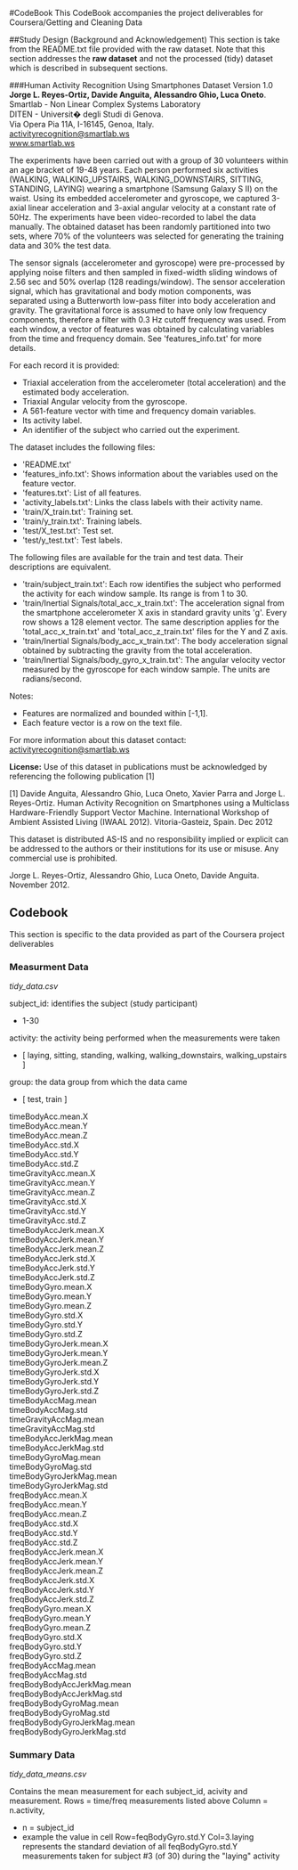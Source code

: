 #CodeBook
This CodeBook accompanies the project deliverables for Coursera/Getting and Cleaning Data

##Study Design (Background and Acknowledgement)
This section is take from the README.txt file provided with the raw dataset.
Note that this section addresses the **raw dataset** and not the processed (tidy) dataset which is described in subsequent sections.

###Human Activity Recognition Using Smartphones Dataset
Version 1.0  
**Jorge L. Reyes-Ortiz, Davide Anguita, Alessandro Ghio, Luca Oneto**.  
Smartlab - Non Linear Complex Systems Laboratory  
DITEN - Universit� degli Studi di Genova.  
Via Opera Pia 11A, I-16145, Genoa, Italy.  
activityrecognition@smartlab.ws  
www.smartlab.ws  
 
The experiments have been carried out with a group of 30 volunteers within an age bracket of 19-48 years. Each person performed six activities (WALKING, WALKING_UPSTAIRS, WALKING_DOWNSTAIRS, SITTING, STANDING, LAYING) wearing a smartphone (Samsung Galaxy S II) on the waist. Using its embedded accelerometer and gyroscope, we captured 3-axial linear acceleration and 3-axial angular velocity at a constant rate of 50Hz. The experiments have been video-recorded to label the data manually. The obtained dataset has been randomly partitioned into two sets, where 70% of the volunteers was selected for generating the training data and 30% the test data. 

The sensor signals (accelerometer and gyroscope) were pre-processed by applying noise filters and then sampled in fixed-width sliding windows of 2.56 sec and 50% overlap (128 readings/window). The sensor acceleration signal, which has gravitational and body motion components, was separated using a Butterworth low-pass filter into body acceleration and gravity. The gravitational force is assumed to have only low frequency components, therefore a filter with 0.3 Hz cutoff frequency was used. From each window, a vector of features was obtained by calculating variables from the time and frequency domain. See 'features_info.txt' for more details. 

For each record it is provided:

- Triaxial acceleration from the accelerometer (total acceleration) and the estimated body acceleration.
- Triaxial Angular velocity from the gyroscope. 
- A 561-feature vector with time and frequency domain variables. 
- Its activity label. 
- An identifier of the subject who carried out the experiment.

The dataset includes the following files:

- 'README.txt'
- 'features_info.txt': Shows information about the variables used on the feature vector.
- 'features.txt': List of all features.
- 'activity_labels.txt': Links the class labels with their activity name.
- 'train/X_train.txt': Training set.
- 'train/y_train.txt': Training labels.
- 'test/X_test.txt': Test set.
- 'test/y_test.txt': Test labels.

The following files are available for the train and test data. Their descriptions are equivalent. 

- 'train/subject_train.txt': Each row identifies the subject who performed the activity for each window sample. Its range is from 1 to 30. 
- 'train/Inertial Signals/total_acc_x_train.txt': The acceleration signal from the smartphone accelerometer X axis in standard gravity units 'g'. Every row shows a 128 element vector. The same description applies for the 'total_acc_x_train.txt' and 'total_acc_z_train.txt' files for the Y and Z axis. 
- 'train/Inertial Signals/body_acc_x_train.txt': The body acceleration signal obtained by subtracting the gravity from the total acceleration. 
- 'train/Inertial Signals/body_gyro_x_train.txt': The angular velocity vector measured by the gyroscope for each window sample. The units are radians/second. 

Notes: 
- Features are normalized and bounded within [-1,1].
- Each feature vector is a row on the text file.

For more information about this dataset contact: activityrecognition@smartlab.ws

**License:**
Use of this dataset in publications must be acknowledged by referencing the following publication [1]   

[1] Davide Anguita, Alessandro Ghio, Luca Oneto, Xavier Parra and Jorge L. Reyes-Ortiz. Human Activity Recognition on Smartphones using a Multiclass Hardware-Friendly Support Vector Machine. International Workshop of Ambient Assisted Living (IWAAL 2012). Vitoria-Gasteiz, Spain. Dec 2012  

This dataset is distributed AS-IS and no responsibility implied or explicit can be addressed to the authors or their institutions for its use or misuse. Any commercial use is prohibited.  

Jorge L. Reyes-Ortiz, Alessandro Ghio, Luca Oneto, Davide Anguita. November 2012.  

## Codebook
This section is specific to the data provided as part of the Coursera project deliverables

### Measurment Data
*tidy_data.csv*

subject_id:  identifies the subject (study participant)  
+ 1-30  
	
activity:  the activity being performed when the measurements were taken  
+ [ laying, sitting, standing, walking, walking_downstairs, walking_upstairs ]  
	
group: the data group from which the data came  
+ [ test, train ]  
	
timeBodyAcc.mean.X   
timeBodyAcc.mean.Y  
timeBodyAcc.mean.Z  
timeBodyAcc.std.X  
timeBodyAcc.std.Y  
timeBodyAcc.std.Z  
timeGravityAcc.mean.X  
timeGravityAcc.mean.Y  
timeGravityAcc.mean.Z  
timeGravityAcc.std.X  
timeGravityAcc.std.Y  
timeGravityAcc.std.Z  
timeBodyAccJerk.mean.X  
timeBodyAccJerk.mean.Y  
timeBodyAccJerk.mean.Z  
timeBodyAccJerk.std.X  
timeBodyAccJerk.std.Y  
timeBodyAccJerk.std.Z  
timeBodyGyro.mean.X  
timeBodyGyro.mean.Y  
timeBodyGyro.mean.Z  
timeBodyGyro.std.X  
timeBodyGyro.std.Y  
timeBodyGyro.std.Z  
timeBodyGyroJerk.mean.X  
timeBodyGyroJerk.mean.Y  
timeBodyGyroJerk.mean.Z  
timeBodyGyroJerk.std.X  
timeBodyGyroJerk.std.Y  
timeBodyGyroJerk.std.Z  
timeBodyAccMag.mean  
timeBodyAccMag.std  
timeGravityAccMag.mean  
timeGravityAccMag.std  
timeBodyAccJerkMag.mean  
timeBodyAccJerkMag.std  
timeBodyGyroMag.mean  
timeBodyGyroMag.std  
timeBodyGyroJerkMag.mean  
timeBodyGyroJerkMag.std  
freqBodyAcc.mean.X  
freqBodyAcc.mean.Y  
freqBodyAcc.mean.Z  
freqBodyAcc.std.X  
freqBodyAcc.std.Y  
freqBodyAcc.std.Z  
freqBodyAccJerk.mean.X  
freqBodyAccJerk.mean.Y  
freqBodyAccJerk.mean.Z  
freqBodyAccJerk.std.X  
freqBodyAccJerk.std.Y  
freqBodyAccJerk.std.Z  
freqBodyGyro.mean.X  
freqBodyGyro.mean.Y  
freqBodyGyro.mean.Z  
freqBodyGyro.std.X  
freqBodyGyro.std.Y  
freqBodyGyro.std.Z  
freqBodyAccMag.mean  
freqBodyAccMag.std  
freqBodyBodyAccJerkMag.mean  
freqBodyBodyAccJerkMag.std  
freqBodyBodyGyroMag.mean  
freqBodyBodyGyroMag.std  
freqBodyBodyGyroJerkMag.mean  
freqBodyBodyGyroJerkMag.std  

### Summary Data
*tidy_data_means.csv*

Contains the mean measurement for each subject_id, acivity and measurement.
Rows = time/freq measurements listed above
Column = n.activity, 
+ n = subject_id
+ example the value in cell  Row=feqBodyGyro.std.Y Col=3.laying represents the standard deviation of all feqBodyGyro.std.Y measurements taken for subject #3 (of 30) during the "laying" activity 
